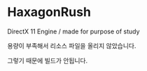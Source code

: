 # HaxagonRush
DirectX 11 Engine / made for purpose of study 

용량이 부족해서 리소스 파일을 올리지 않았습니다.

그렇기 때문에 빌드가 안됩니다.
